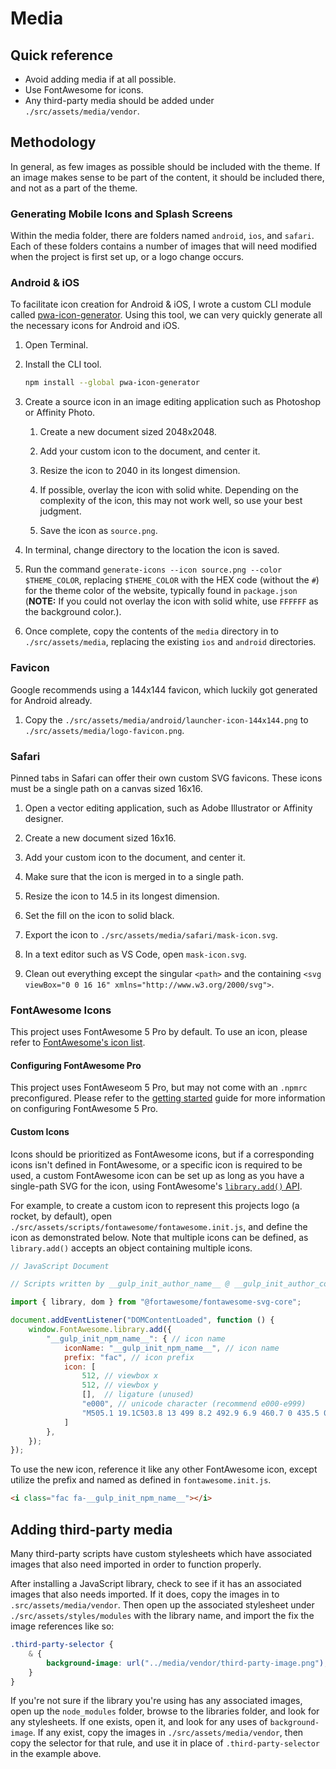# Media

## Quick reference

- Avoid adding media if at all possible.
- Use FontAwesome for icons.
- Any third-party media should be added under `./src/assets/media/vendor`.

## Methodology

In general, as few images as possible should be included with the theme. If an image makes sense to be part of the content, it should be included there, and not as a part of the theme.

### Generating Mobile Icons and Splash Screens

Within the media folder, there are folders named `android`, `ios`, and `safari`. Each of these folders contains a number of images that will need modified when the project is first set up, or a logo change occurs.

### Android & iOS

To facilitate icon creation for Android & iOS, I wrote a custom CLI module called [pwa-icon-generator](https://www.npmjs.com/package/pwa-icon-generator). Using this tool, we can very quickly generate all the necessary icons for Android and iOS.

1. Open Terminal.

2. Install the CLI tool.

    ```sh
    npm install --global pwa-icon-generator
    ```

3. Create a source icon in an image editing application such as Photoshop or Affinity Photo.

    1. Create a new document sized 2048x2048.

    2. Add your custom icon to the document, and center it.

    3. Resize the icon to 2040 in its longest dimension.

    4. If possible, overlay the icon with solid white. Depending on the complexity of the icon, this may not work well, so use your best judgment.

    5. Save the icon as `source.png`.

4. In terminal, change directory to the location the icon is saved.

5. Run the command `generate-icons --icon source.png --color $THEME_COLOR`, replacing `$THEME_COLOR` with the HEX code (without the `#`) for the theme color of the website, typically found in `package.json` (**NOTE:** If you could not overlay the icon with solid white, use `FFFFFF` as the background color.).

6. Once complete, copy the contents of the `media` directory in to `./src/assets/media`, replacing the existing `ios` and `android` directories.

### Favicon

Google recommends using a 144x144 favicon, which luckily got generated for Android already.

1. Copy the `./src/assets/media/android/launcher-icon-144x144.png` to `./src/assets/media/logo-favicon.png`.

### Safari

Pinned tabs in Safari can offer their own custom SVG favicons. These icons must be a single path on a canvas sized 16x16.

1. Open a vector editing application, such as Adobe Illustrator or Affinity designer.

2. Create a new document sized 16x16.

3. Add your custom icon to the document, and center it.

4. Make sure that the icon is merged in to a single path.

5. Resize the icon to 14.5 in its longest dimension.

6. Set the fill on the icon to solid black.

7. Export the icon to `./src/assets/media/safari/mask-icon.svg`.

8. In a text editor such as VS Code, open `mask-icon.svg`.

9. Clean out everything except the singular `<path>` and the containing `<svg viewBox="0 0 16 16" xmlns="http://www.w3.org/2000/svg">`.

### FontAwesome Icons

This project uses FontAwesome 5 Pro by default. To use an icon, please refer to [FontAwesome's icon list](https://fontawesome.com/icons).

#### Configuring FontAwesome Pro

This project uses FontAweseom 5 Pro, but may not come with an `.npmrc` preconfigured. Please refer to the [getting started](getting-started.md#fontawesome-5-pro) guide for more information on configuring FontAwesome 5 Pro.

#### Custom Icons

Icons should be prioritized as FontAwesome icons, but if a corresponding icons isn't defined in FontAwesome, or a specific icon is required to be used, a custom FontAwesome icon can be set up as long as you have a single-path SVG for the icon, using FontAwesome's [`library.add()` API](https://fontawesome.com/how-to-use/with-the-api/methods/library-add).

For example, to create a custom icon to represent this projects logo (a rocket, by default), open `./src/assets/scripts/fontawesome/fontawesome.init.js`, and define the icon as demonstrated below. Note that multiple icons can be defined, as `library.add()` accepts an object containing multiple icons.

```js
// JavaScript Document

// Scripts written by __gulp_init_author_name__ @ __gulp_init_author_company__

import { library, dom } from "@fortawesome/fontawesome-svg-core";

document.addEventListener("DOMContentLoaded", function () {
    window.FontAwesome.library.add({
        "__gulp_init_npm_name__": { // icon name
            iconName: "__gulp_init_npm_name__", // icon name
            prefix: "fac", // icon prefix
            icon: [
                512, // viewbox x
                512, // viewbox y
                [],  // ligature (unused)
                "e000", // unicode character (recommend e000-e999)
                "M505.1 19.1C503.8 13 499 8.2 492.9 6.9 460.7 0 435.5 0 410.4 0 307.2 0 245.3 55.2 199.1 128H94.9c-18.2 0-34.8 10.3-42.9 26.5L2.6 253.3c-8 16 3.6 34.7 21.5 34.7h95.1c-5.9 12.8-11.9 25.5-18 37.7-3.1 6.2-1.9 13.6 3 18.5l63.6 63.6c4.9 4.9 12.3 6.1 18.5 3 12.2-6.1 24.9-12 37.7-17.9V488c0 17.8 18.8 29.4 34.7 21.5l98.7-49.4c16.3-8.1 26.5-24.8 26.5-42.9V312.8c72.6-46.3 128-108.4 128-211.1.1-25.2.1-50.4-6.8-82.6zM400 160c-26.5 0-48-21.5-48-48s21.5-48 48-48 48 21.5 48 48-21.5 48-48 48z", // path
            ]
        },
    });
});
```

To use the new icon, reference it like any other FontAwesome icon, except utilize the prefix and named as defined in `fontawesome.init.js`.

```html
<i class="fac fa-__gulp_init_npm_name__"></i>
```

## Adding third-party media

Many third-party scripts have custom stylesheets which have associated images that also need imported in order to function properly.

After installing a JavaScript library, check to see if it has an associated images that also needs imported. If it does, copy the images in to `.src/assets/media/vendor`. Then open up the associated stylesheet under `./src/assets/styles/modules` with the library name, and import the fix the image references like so:

```scss
.third-party-selector {
    & {
        background-image: url("../media/vendor/third-party-image.png");
    }
}
```

If you're not sure if the library you're using has any associated images, open up the `node_modules` folder, browse to the libraries folder, and look for any stylesheets. If one exists, open it, and look for any uses of `background-image`. If any exist, copy the images in `./src/assets/media/vendor`, then copy the selector for that rule, and use it in place of `.third-party-selector` in the example above.
